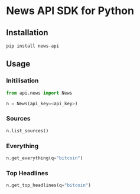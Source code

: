 # News API SDK for Python

## Installation

```shell
pip install news-api
```

## Usage

### Initilisation

```python
from api.news import News

n = News(api_key=<api_key>)
```

### Sources

```python
n.list_sources()
```

### Everything

```python
n.get_everything(q="bitcoin")
```

### Top Headlines

```python
n.get_top_headlines(q="bitcoin")
```
